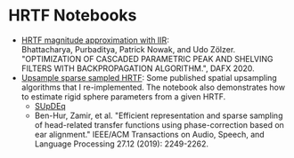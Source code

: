 # HRTF Notebooks

* [HRTF magnitude approximation with IIR](HRTF%20cascaded%20IIR%20filter.ipynb):    
Bhattacharya, Purbaditya, Patrick Nowak, and Udo Zölzer. "OPTIMIZATION OF CASCADED PARAMETRIC PEAK AND SHELVING FILTERS WITH BACKPROPAGATION ALGORITHM.", DAFX 2020.
* [Upsample sparse sampled HRTF](Spatial%20Upsampling.ipynb): Some published spatial upsampling algorithms that I re-implemented. The notebook also demonstrates how to estimate rigid sphere parameters from a given HRTF.
    * [SUpDEq](https://github.com/AudioGroupCologne/SUpDEq)
    * Ben-Hur, Zamir, et al. "Efficient representation and sparse sampling of head-related transfer functions using phase-correction based on ear alignment." IEEE/ACM Transactions on Audio, Speech, and Language Processing 27.12 (2019): 2249-2262.
